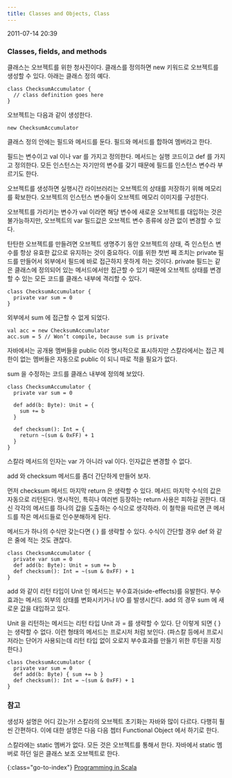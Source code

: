 ```yaml
---
title: Classes and Objects, Class
---
```


2011-07-14 20:39


### Classes, fields, and methods

클래스는 오브젝트를 위한 청사진이다.
클래스를 정의하면 new 키워드로 오브젝트를 생성할 수 있다.
아래는 클래스 정의 예다.

    class ChecksumAccumulator {
      // class definition goes here
    }

오브젝트는 다음과 같이 생성한다.

    new ChecksumAccumulator

클래스 정의 안에는 필드와 메서드를 둔다.
필드와 메서드를 합하여 멤버라고 한다.

필드는 변수이고 val 이나 var 를 가지고 정의한다.
메서드는 실행 코드이고 def 를 가지고 정의한다.
모든 인스턴스는 자기만의 변수를 갖기 때문에 필드를 인스턴스 변수라 부르기도 한다.

오브젝트를 생성하면 실행시간 라이브러리는 오브젝트의 상태를 저장하기 위해 메모리를 확보한다.
오브젝트의 인스턴스 변수들이 오브젝트 메모리 이미지를 구성한다.

오브젝트를 가리키는 변수가 val 이라면 해당 변수에 새로운 오브젝트를 대입하는 것은 불가능하지만,
오브젝트의 var 필드값은 오브젝트 변수 종류에 상관 없이 변경할 수 있다.

탄탄한 오브젝트를 만들려면 오브젝트 생명주기 동안 오브젝트의 상태, 즉 인스턴스 변수를 항상 유효한 값으로 유지하는 것이 중요하다.
이를 위한 첫번 째 조치는 private 필드를 만들어서 외부에서 필드에 바로 접근하지 못하게 하는 것이다.
private 필드는 같은 클래스에 정의되어 있는 메서드에서만 접근할 수 있기 때문에
오브젝트 상태를 변경할 수 있는 모든 코드를 클래스 내부에 격리할 수 있다.

    class ChecksumAccumulator {
      private var sum = 0
    }

외부에서 sum 에 접근할 수 없게 되었다.

    val acc = new ChecksumAccumulator
    acc.sum = 5 // Won’t compile, because sum is private

자바에서는 공개용 멤버들을 public 이라 명시적으로 표시하지만
스칼라에서는 접근 제한이 없는 멤버들은 자동으로 public 이 되니 따로 적을 필요가 없다.

sum 을 수정하는 코드를 클래스 내부에 정의해 보았다.

    class ChecksumAccumulator {
      private var sum = 0

      def add(b: Byte): Unit = {
        sum += b
      }

      def checksum(): Int = {
        return ~(sum & 0xFF) + 1
      }
    }

스칼라 메서드의 인자는 var 가 아니라 val 이다.
인자값은 변경할 수 없다.

add 와 checksum 메서드를 좀더 간단하게 만들어 보자.

먼저 checksum 메서드 마지막 return 은 생략할 수 있다.
메서드 마지막 수식의 값은 자동으로 리턴된다.
명시적인, 특히나 여러번 등장하는 return 사용은 피하길 권한다.
대신 각각의 메서드를 하나의 값을 도출하는 수식으로 생각하라.
이 철학을 따르면 큰 메서드를 작은 메서드들로 인수분해하게 된다.

메서드가 하나의 수식만 갖는다면 { } 를 생략할 수 있다.
수식이 간단할 경우 def 와 같은 줄에 적는 것도 괜찮다.

    class ChecksumAccumulator {
      private var sum = 0
      def add(b: Byte): Unit = sum += b
      def checksum(): Int = ~(sum & 0xFF) + 1
    }

add 와 같이 리턴 타입이 Unit 인 메서드는 부수효과(side-effects)를 유발한다.
부수효과는 메서드 외부의 상태를 변화시키거나 I/O 를 발생시킨다.
add 의 경우 sum 에 새로운 값을 대입하고 있다.

Unit 을 리턴하는 메서드는 리턴 타입 Unit 과 = 를 생략할 수 있다.
단 이렇게 되면 { } 는 생략할 수 없다.
이런 형태의 메서드는 프로시저 처럼 보인다.
(파스칼 등에서 프로시저라는 단어가 사용되는데 리턴 타입 없이 오로지 부수효과를 만들기 위한 루틴을 지칭한다.)

    class ChecksumAccumulator {
      private var sum = 0
      def add(b: Byte) { sum += b }
      def checksum(): Int = ~(sum & 0xFF) + 1
    }


### 참고

생성자 설명은 어디 갔는가!
스칼라의 오브젝트 초기화는 자바와 많이 다르다.
다행히 훨씬 간편하다.
이에 대한 설명은 다음 다음 쳅터 Functional Object 에서 하기로 한다.

스칼라에는 static 멤버가 없다.
모든 것은 오브젝트를 통해서 한다.
자바에서 static 멤버로 하던 일은 클래스 보조 오브젝트로 한다.


{:class="go-to-index"}
[Programming in Scala](index)

